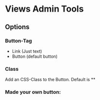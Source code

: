 # Views Admin Tools

## Options

### Button-Tag
- Link (Just text)
- Button (default button)


### Class
Add an CSS-Class to the Button. Default is **

### Made your own button:

